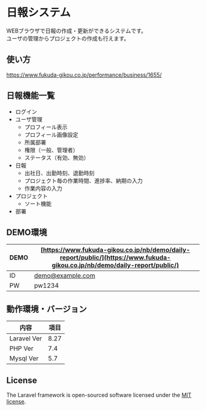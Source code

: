 # 日報システム
WEBブラウザで日報の作成・更新ができるシステムです。<br>
ユーザの管理からプロジェクトの作成も行えます。

## 使い方
https://www.fukuda-gikou.co.jp/performance/business/1655/

## 日報機能一覧
* ログイン
* ユーザ管理
    * プロフィール表示
    * プロフィール画像設定
    * 所属部署
    * 権限（一般、管理者）
    * ステータス（有効、無効）
* 日報
    * 出社日、出勤時刻、退勤時刻
    * プロジェクト毎の作業時間、進捗率、納期の入力
    * 作業内容の入力
* プロジェクト
    * ソート機能
* 部署

## DEMO環境
|DEMO|[https://www.fukuda-gikou.co.jp/nb/demo/daily-report/public/](https://www.fukuda-gikou.co.jp/nb/demo/daily-report/public/)|
|--|--|
|ID|demo@example.com|
|PW|pw1234|

## 動作環境・バージョン

|内容|項目|
|--|--|
|Laravel Ver|8.27|
|PHP Ver|7.4|
|Mysql Ver|5.7|

## License

The Laravel framework is open-sourced software licensed under the [MIT license](https://opensource.org/licenses/MIT).
